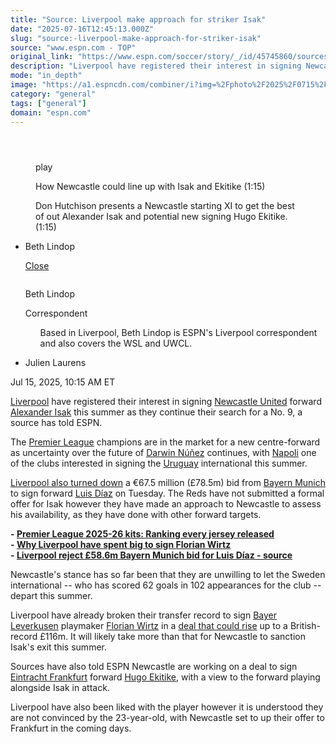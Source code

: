 ```yaml
---
title: "Source: Liverpool make approach for striker Isak"
date: "2025-07-16T12:45:13.000Z"
slug: "source:-liverpool-make-approach-for-striker-isak"
source: "www.espn.com - TOP"
original_link: "https://www.espn.com/soccer/story/_/id/45745860/sources-liverpool-register-interest-newcastles-alexander-isak"
description: "Liverpool have registered their interest in signing Newcastle United forward Alexander Isak this summer as they continue their search for a No.9, a source has told ESPN."
mode: "in_depth"
image: "https://a1.espncdn.com/combiner/i?img=%2Fphoto%2F2025%2F0715%2Fr1519355_1296x729_16%2D9.jpg"
category: "general"
tags: ["general"]
domain: "espn.com"
---
```

<div id="readability-page-1" class="page"><section id="article-feed" data-behavior="author_overlay article_header_news_feed_item_meta article_legal_footer"><article data-id="45745860" data-behavior="story_scroll story_progress" data-src="/soccer/story/_/id/45745860/sources-liverpool-register-interest-newcastles-alexander-isak"><div><header></header><figure data-video="watch,640,360,45741377" data-cerebro-id="68757eecac2b6424ea64fc81" data-title="How Newcastle could line up with Isak and Ekitike" data-source="espn"><div><picture><source srcset="https://a.espncdn.com/combiner/i?img=%2Fmedia%2Fmotion%2F2025%2F0714%2Fdm_250714_How_Newcastle_could_line_up_with_Isak_and_Ekitike%2Fdm_250714_How_Newcastle_could_line_up_with_Isak_and_Ekitike.jpg&amp;w=943&amp;h=530&amp;cquality=80&amp;format=jpg" media="(min-width: 376px)"><source srcset="https://a.espncdn.com/combiner/i?img=%2Fmedia%2Fmotion%2F2025%2F0714%2Fdm_250714_How_Newcastle_could_line_up_with_Isak_and_Ekitike%2Fdm_250714_How_Newcastle_could_line_up_with_Isak_and_Ekitike.jpg&amp;w=375&amp;cquality=80, https://a.espncdn.com/combiner/i?img=%2Fmedia%2Fmotion%2F2025%2F0714%2Fdm_250714_How_Newcastle_could_line_up_with_Isak_and_Ekitike%2Fdm_250714_How_Newcastle_could_line_up_with_Isak_and_Ekitike.jpg&amp;w=750&amp;cquality=40&amp;format=jpg 2x" media="(max-width: 375px)"></picture><p><span data-id="45741377">play</span></p></div><figcaption><div><p><span>How Newcastle could line up with Isak and Ekitike (1:15)</span></p><p>Don Hutchison presents a Newcastle starting XI to get the best of out Alexander Isak and potential new signing Hugo Ekitike. (1:15)</p></div></figcaption></figure><div><div><ul><li><p>Beth Lindop</p><div><p><a href="#">Close</a></p><div><p><img alt="" src="https://a.espncdn.com/combiner/i?img=/i/columnists/full/lindop_beth.png&amp;h=80&amp;w=80&amp;scale=crop"></p><p>Beth Lindop</p><p><span>Correspondent</span></p></div><ul>Based in Liverpool, Beth Lindop is ESPN's Liverpool correspondent and also covers the WSL and UWCL.</ul></div></li><li><p>Julien Laurens</p></li></ul><p><span>Jul 15, 2025, 10:15 AM ET</span></p></div><p><a data-clubhouse-guid="a47fbcec-c948-cf4c-9e41-3dfa37588c9c" href="https://www.espn.com/soccer/team?id=364">Liverpool</a> have registered their interest in signing <a data-clubhouse-guid="ec6b4352-98d3-424d-6214-778d79b47a01" href="https://www.espn.com/soccer/team?id=361">Newcastle United</a> forward <a data-player-guid="d29363ad-0204-25cf-7611-8aff328308b1" href="http://espn.com/soccer/player/_/id/235662/alexander-isak">Alexander Isak</a> this summer as they continue their search for a No. 9, a source has told ESPN.</p><p>The <a data-league-guid="6949f3af-300c-35f1-beab-b95669eedd38" href="https://www.espn.com/soccer/league/_/name/ENG.1">Premier League</a> champions are in the market for a new centre-forward as uncertainty over the future of <a data-player-guid="c56f203e-3b2f-5384-116c-c5fb3781e120" href="http://espn.com/soccer/player/_/id/271788/darwin-nunez">Darwin Núñez</a> continues, with <a data-clubhouse-guid="20179aab-ac9f-93cf-f139-404e49a3f3cb" href="https://www.espn.com/soccer/team?id=114">Napoli</a> one of the clubs interested in signing the <a data-clubhouse-guid="881562ef-95fb-355a-edd7-7e40e04b51c2" href="https://www.espn.com/soccer/team?id=212">Uruguay</a> international this summer.</p><p><a href="https://www.espn.com/soccer/story?_slug_=liverpool-reject-586m-bayern-munich-bid-luis-diaz-source&amp;id=45745025" target="_blank">Liverpool also turned down</a> a €67.5 million (£78.5m) bid from <a data-clubhouse-guid="25b5e432-d3d2-939f-f73b-6e531a6fbd91" href="https://www.espn.com/soccer/team?id=132">Bayern Munich</a> to sign forward <a href="https://www.espn.co.uk/football/player/_/id/257390/luis-diaz" target="_blank">Luis Díaz</a> on Tuesday. The Reds have not submitted a formal offer for Isak however they have made an approach to Newcastle to assess his availability, as they have done with other forward targets.</p><p><strong>- <a href="https://www.espn.com/football/story?_slug_=premier-league-2025-26-kits-ranking-every-jersey-released&amp;id=45588250" target="_blank">Premier League 2025-26 kits: Ranking every jersey released</a><br>
- <a href="https://www.espn.com/football/story?_slug_=why-liverpool-spent-big-sign-leverkusen-florian-wirtz&amp;id=45454957" target="_blank">Why Liverpool have spent big to sign Florian Wirtz</a></strong><br>
<strong>- <a href="https://www.espn.com/football/story?_slug_=liverpool-reject-586m-bayern-munich-bid-luis-diaz-source&amp;id=45745025" target="_blank">Liverpool reject £58.6m Bayern Munich bid for Luis Díaz - source</a></strong></p><p>Newcastle's stance has so far been that they are unwilling to let the Sweden international -- who has scored 62 goals in 102 appearances for the club -- depart this summer.</p><p>Liverpool have already broken their transfer record to sign <a data-clubhouse-guid="483ec574-cb09-6d8f-e308-302d5d695d70" href="https://www.espn.com/soccer/team?id=131">Bayer Leverkusen</a> playmaker <a data-player-guid="6fb5c533-f861-37b8-8315-0d57da82124f" href="http://espn.com/soccer/player/_/id/303748/florian-wirtz">Florian Wirtz</a> in a <a href="https://www.espn.com/soccer/story?_slug_=florian-wirtz-liverpool-win-transfer-race-germany-star&amp;id=45361363" target="_blank">deal that could rise</a> up to a British-record £116m. It will likely take more than that for Newcastle to sanction Isak's exit this summer.</p><p>Sources have also told ESPN Newcastle are working on a deal to sign <a data-clubhouse-guid="01baf2d6-fa74-448f-8989-6620e402468c" href="https://www.espn.com/soccer/team?id=125">Eintracht Frankfurt</a> forward <a href="https://www.espn.co.uk/football/player/_/id/304901/hugo-ekitike" target="_blank">Hugo Ekitike</a>, with a view to the forward playing alongside Isak in attack.</p><p>Liverpool have also been liked with the player however it is understood they are not convinced by the 23-year-old, with Newcastle set to up their offer to Frankfurt in the coming days.</p>
</div></div></article></section></div>